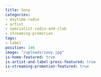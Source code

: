```yaml
---
title: Sony
categories:
- daytime-radio
- artist
- specialist-radio-and-club
- streaming-promotion
tags:
- label
position: 146
image: "/uploads/sony.jpg"
is-home-featured: true
is-artist-and-label-press-featured: true
is-streaming-promotion-featured: true
---
```


